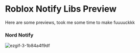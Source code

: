 # Roblox Notify Libs Preview
Here are some previews, took me some time to make fuuuuckkk

### Nord Notify
![ezgif-3-1b84a4f9df](https://github.com/razerbignamer/notification-stuff/assets/66913721/65f7f577-e77f-41ae-8ee9-ec136b9fa691)

